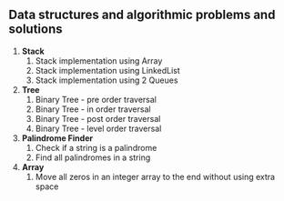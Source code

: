 ## Data structures and algorithmic problems and solutions

1. **Stack** 
    1. Stack implementation using Array
    2. Stack implementation using LinkedList
    3. Stack implementation using 2 Queues
2. **Tree**
    1. Binary Tree - pre order traversal
    2. Binary Tree - in order traversal
    3. Binary Tree - post order traversal
    4. Binary Tree - level order traversal
3. **Palindrome Finder**
    1. Check if a string is a palindrome
    2. Find all palindromes in a string
4. **Array**
    1. Move all zeros in an integer array to the end without using extra space
